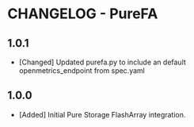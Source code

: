 # CHANGELOG - PureFA

## 1.0.1

* [Changed] Updated purefa.py to include an default openmetrics_endpoint from spec.yaml

## 1.0.0

* [Added] Initial Pure Storage FlashArray integration.

